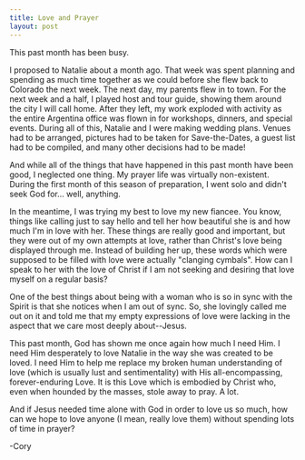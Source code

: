 ```yaml
---
title: Love and Prayer
layout: post
---
```


This past month has been busy.

I proposed to Natalie about a month ago. That week was spent planning and spending as much time together as we could before
she flew back to Colorado the next week. The next day, my parents flew in to town. For the next week and a half,
I played host and tour guide, showing them around the city I will call home. After they left, my work exploded
with activity as the entire Argentina office was flown in for workshops, dinners, and special events. 
During all of this, Natalie and I were making wedding plans. Venues had to be arranged, pictures had to be taken for
Save-the-Dates, a guest list had to be compiled, and many other decisions had to be made!

And while all of the things that have happened in this past month have been good, I neglected one thing. My prayer
life was virtually non-existent. During the first month of this season of preparation, I went solo and didn't seek God for...
well, anything. 

In the meantime, I was trying my best to love my new fiancee. You know, things like calling
just to say hello and tell her how beautiful she is and how much I'm in love with her. These things are really
good and important, but they were out of my own attempts at love, rather than Christ's love being displayed through me.
Instead of building her up, these words which were supposed to be filled with love were actually "clanging cymbals".
How can I speak to her with the love of Christ if I am not seeking and desiring that love myself on a regular basis?

One of the best things about being with a woman who is so in sync with the Spirit is that she notices
when I am out of sync. So, she lovingly called me out on it and told me that 
my empty expressions of love were lacking in the aspect that we care most deeply about--Jesus.

This past month, God has shown me once again how much I need Him. I need Him desperately to love Natalie in the
way she was created to be loved. I need Him to help me replace my broken human understanding of love 
(which is usually lust and sentimentality) with His all-encompassing, forever-enduring Love. It is this Love which is
embodied by Christ who, even when hounded by the masses, stole away to pray. A lot. 

And if Jesus needed time alone with God in order to love us so much, how can we hope to love anyone (I mean, really love them)
without spending lots of time in prayer? 

-Cory
